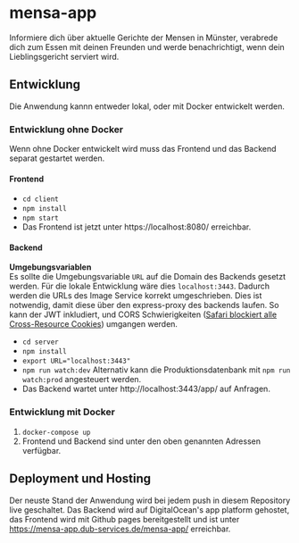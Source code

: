 # mensa-app

Informiere dich über aktuelle Gerichte der Mensen in Münster, verabrede dich zum Essen mit deinen Freunden und werde benachrichtigt, wenn dein Lieblingsgericht serviert wird.

## Entwicklung

Die Anwendung kannn entweder lokal, oder mit Docker entwickelt werden.

### Entwicklung ohne Docker

Wenn ohne Docker entwickelt wird muss das Frontend und das Backend separat gestartet werden.

#### Frontend

- `cd client`
- `npm install`
- `npm start`
- Das Frontend ist jetzt unter https://localhost:8080/ erreichbar.

#### Backend
**Umgebungsvariablen**   
Es sollte die Umgebungsvariable `URL` auf die Domain des Backends gesetzt werden. Für die lokale Entwicklung wäre dies `localhost:3443`. Dadurch werden die URLs des Image Service korrekt umgeschrieben. Dies ist notwendig, damit diese über den express-proxy des backends laufen. So kann der JWT inkludiert, und CORS Schwierigkeiten ([Safari blockiert alle Cross-Resource Cookies](https://webkit.org/blog/10218/full-third-party-cookie-blocking-and-more/)) umgangen werden.

- `cd server`
- `npm install`
- `export URL="localhost:3443"`
- `npm run watch:dev` Alternativ kann die Produktionsdatenbank mit `npm run watch:prod` angesteuert werden.
- Das Backend wartet unter http://localhost:3443/app/ auf Anfragen.

### Entwicklung mit Docker

1. `docker-compose up`
2. Frontend und Backend sind unter den oben genannten Adressen verfügbar.

## Deployment und Hosting

Der neuste Stand der Anwendung wird bei jedem push in diesem Repository live geschaltet.
Das Backend wird auf DigitalOcean's app platform gehostet, das Frontend wird mit Github pages bereitgestellt und ist unter https://mensa-app.dub-services.de/mensa-app/ erreichbar.
